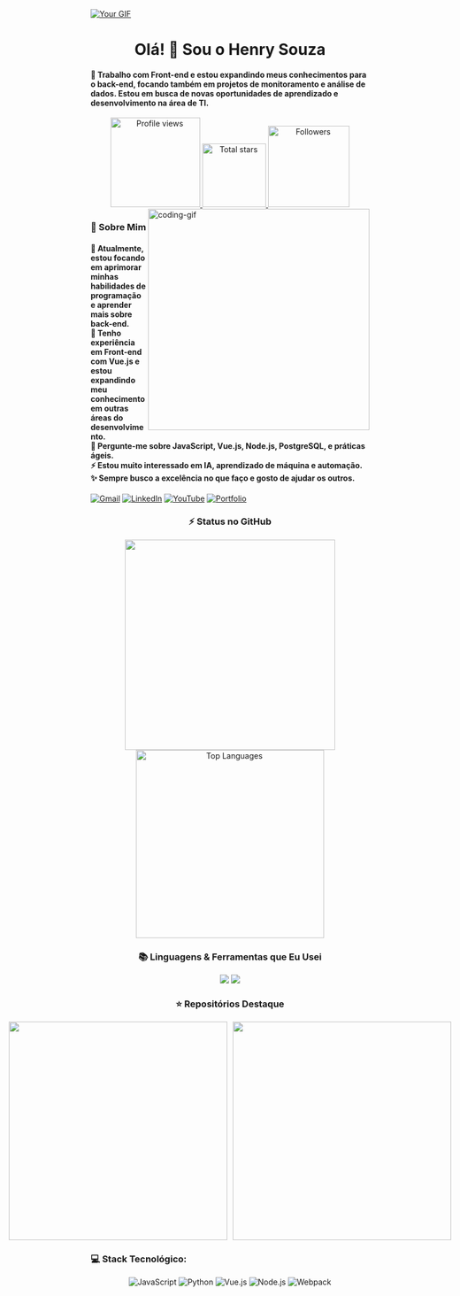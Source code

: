 <!-- MasterHead -->
<a href="https://www.behance.net/gallery/182606383/LO-FI-GIF/modules/1031598517">
  <img href=![GIF LO-FI]"()" alt="Your GIF" style="width:auto; height:auto"/>
</a>

<!-- Greeting -->
<h1 align="center">Olá! 🙏 Sou o Henry Souza</h1>

<h4 align="left">🌟 Trabalho com Front-end e estou expandindo meus conhecimentos para o back-end, focando também em projetos de monitoramento e análise de dados. Estou em busca de novas oportunidades de aprendizado e desenvolvimento na área de TI.</h4>

<div align="center">
  <a href="https://github.com/Henry-Souza">
    <img width="162px" 
         src="https://komarev.com/ghpvc/?username=Henry-Souza&label=Profile%20views&color=318CE7&style=for-the-badge" 
         alt="Profile views" />
  </a>
  <a href="https://api.github-star-counter.workers.dev/user/Henry-Souza">
    <img width="115px" 
         alt="Total stars" 
         title="Total stars on GitHub" 
         src="https://custom-icon-badges.herokuapp.com/badge/dynamic/json?logo=star&color=318CE7&labelColor=505050&label=Stars&style=for-the-badge&query=%24.stars&url=https://api.github-star-counter.workers.dev/user/Henry-Souza" />
  </a>
  <a href="https://github.com/Henry-Souza?tab=followers">
    <img width="147px" 
         alt="Followers" 
         title="Follow me on GitHub" 
         src="https://custom-icon-badges.herokuapp.com/github/followers/Henry-Souza?color=318CE7&labelColor=505050&style=for-the-badge&logo=person-add&label=Followers&logoColor=white" />
  </a>
</div>

<!-- 👀 VIEWS -->
<img align="right" alt="coding-gif" width="400" src="https://github.com/Henry-Souza/yourgif.gif">

<!-- About Me -->
<h3 align="left">💫 Sobre Mim</h3>

<h4>
  🌱 Atualmente, estou focando em aprimorar minhas habilidades de programação e aprender mais sobre back-end.</br>
  🔭 Tenho experiência em Front-end com Vue.js e estou expandindo meu conhecimento em outras áreas do desenvolvimento.</br>
  💬 Pergunte-me sobre JavaScript, Vue.js, Node.js, PostgreSQL, e práticas ágeis.</br>
  ⚡ Estou muito interessado em IA, aprendizado de máquina e automação.</br>
  ✨ Sempre busco a excelência no que faço e gosto de ajudar os outros.
</h4>

<!-- Links to contact -->
<div align="left">
  <a href="mailto:henry.souza@gmail.com"><img src="https://img.shields.io/badge/Gmail-333333?style=for-the-badge&logo=gmail&logoColor=red" alt="Gmail" /></a>
  <a href="https://www.linkedin.com/in/henry-souza" target="_blank"><img src="https://img.shields.io/badge/LinkedIn-0077B5?style=for-the-badge&logo=linkedin&logoColor=white" alt="LinkedIn" /></a>
  <a href="https://www.youtube.com/c/HenrySouza" target="_blank"><img src="https://img.shields.io/badge/YouTube-BF616A?style=for-the-badge&logo=youtube&logoColor=ECEFF4" alt="YouTube" /></a>
  <a href="https://henry-souza-portfolio.netlify.app/" target="_blank"><img src="https://img.shields.io/badge/Portfolio-FF5722?style=for-the-badge&logo=todoist&logoColor=white" alt="Portfolio" /></a>
</div>

<!-- Github Stats -->
<h3 align="center">⚡ Status no GitHub</h3>
<div align="center">
  <img width="380" src="https://github-readme-stats.vercel.app/api?username=Henry-Souza&count_private=true&show_icons=true&theme=default&rank_icon=github&border_radius=10"/>
  <img width="340" src="https://github-readme-stats.vercel.app/api/top-langs/?username=Henry-Souza&theme=default&hide_border=false&include_all_commits=false&count_private=false&layout=compact" alt="Top Languages">
</div>

<!-- Languages & Tools -->
<h3 align="center">📚 Linguagens & Ferramentas que Eu Usei</h3>
<div align="center">
  <img src="https://skillicons.dev/icons?i=vue,html,css,javascript,nodejs,git,github,postgresql" />
  <img src="https://skillicons.dev/icons?i=python,typescript,react,linux" />
</div>

<!-- Top Repositories -->
<h3 align="center">⭐️ Repositórios Destaque</h3>
<div style="display: flex; justify-content: center; gap: 10px;">
  <a href="https://github.com/Henry-Souza/repo-name">
    <img width=395 src="https://github-readme-stats.vercel.app/api/pin/?username=Henry-Souza&repo=repo-name&theme=light&title_color=000000&icon_color=000000&text_color=000000&bg_color=ffffff" />
  </a>
  <a href="https://github.com/Henry-Souza/repo-name">
    <img width=395 src="https://github-readme-stats.vercel.app/api/pin/?username=Henry-Souza&repo=repo-name&theme=light&title_color=000000&icon_color=000000&text_color=000000&bg_color=ffffff" />
  </a>
</div>

<h3>💻 Stack Tecnológico:</h3>
<div align="center">
  <img src="https://img.shields.io/badge/javascript-%23323330.svg?style=for-the-badge&logo=javascript&logoColor=%23F7DF1E" alt="JavaScript" />
  <img src="https://img.shields.io/badge/python-3670A0?style=for-the-badge&logo=python&logoColor=ffdd54" alt="Python" />
  <img src="https://img.shields.io/badge/vue.js-%234FC08D.svg?style=for-the-badge&logo=vue.js&logoColor=white" alt="Vue.js" />
  <img src="https://img.shields.io/badge/node.js-339933?style=for-the-badge&logo=node.js&logoColor=white" alt="Node.js" />
  <img src="https://img.shields.io/badge/webpack-%238DD6F9.svg?style=for-the-badge&logo=webpack&logoColor=black" alt="Webpack" />
</div>
